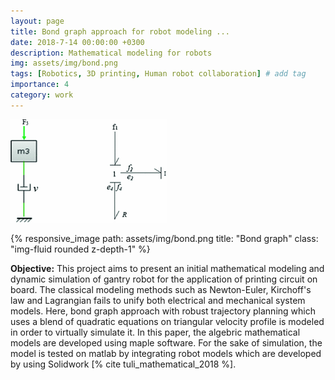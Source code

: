 ```yaml
---
layout: page
title: Bond graph approach for robot modeling ...
date: 2018-7-14 00:00:00 +0300
description: Mathematical modeling for robots
img: assets/img/bond.png
tags: [Robotics, 3D printing, Human robot collaboration] # add tag
importance: 4
category: work
---
```


![Bond graph](assets/img/bond.png)

<div class="row">
    <div class="col-sm mt-3 mt-md-0">
        {% responsive_image path: assets/img/bond.png title: "Bond graph" class: "img-fluid rounded z-depth-1" %}
    </div>
</div>

**Objective:** This project aims to present an initial mathematical modeling and dynamic simulation of gantry robot for the application of printing circuit on board. The classical modeling methods such as Newton-Euler, Kirchoff's law and Lagrangian fails to unify both electrical and mechanical system models. Here, bond graph approach with robust trajectory planning which uses a blend of quadratic equations on triangular velocity profile is modeled in order to virtually simulate it. In this paper, the algebric mathematical models are developed using maple software. For the sake of simulation, the model is tested on matlab by integrating robot models which are developed by using Solidwork [% cite tuli_mathematical_2018 %].





